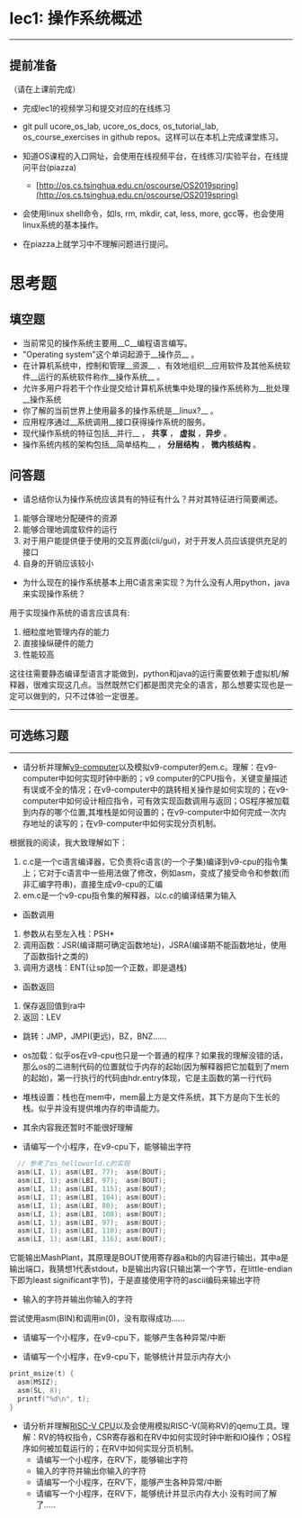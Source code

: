 # lec1: 操作系统概述

---

## **提前准备**

（请在上课前完成）

* 完成lec1的视频学习和提交对应的在线练习
* git pull ucore\_os\_lab, ucore\_os\_docs, os\_tutorial\_lab, os\_course\_exercises in github repos。这样可以在本机上完成课堂练习。
* 知道OS课程的入口网址，会使用在线视频平台，在线练习/实验平台，在线提问平台\(piazza\)
  * [http://os.cs.tsinghua.edu.cn/oscourse/OS2019spring](http://os.cs.tsinghua.edu.cn/oscourse/OS2019spring)


* 会使用linux shell命令，如ls, rm, mkdir, cat, less, more, gcc等，也会使用linux系统的基本操作。
* 在piazza上就学习中不理解问题进行提问。



# 思考题

## 填空题

* 当前常见的操作系统主要用__C__编程语言编写。
* "Operating system"这个单词起源于__操作员__ 。
* 在计算机系统中，控制和管理__资源__ 、有效地组织__应用软件及其他系统软件__运行的系统软件称作__操作系统__ 。
* 允许多用户将若干个作业提交给计算机系统集中处理的操作系统称为__批处理__操作系统
* 你了解的当前世界上使用最多的操作系统是__linux?__ 。
* 应用程序通过__系统调用__接口获得操作系统的服务。
* 现代操作系统的特征包括__并行__ ， __共享__ ， __虚拟__ ，__异步__ 。
* 操作系统内核的架构包括__简单结构__ ， __分层结构__ ， __微内核结构__ 。


## 问答题

- 请总结你认为操作系统应该具有的特征有什么？并对其特征进行简要阐述。

1. 能够合理地分配硬件的资源
2. 能够合理地调度软件的运行
3. 对于用户能提供便于使用的交互界面(cli/gui)，对于开发人员应该提供充足的接口
4. 自身的开销应该较小

- 为什么现在的操作系统基本上用C语言来实现？为什么没有人用python，java来实现操作系统？

用于实现操作系统的语言应该具有:
1. 细粒度地管理内存的能力
2. 直接操纵硬件的能力
3. 性能较高

这往往需要静态编译型语言才能做到，python和java的运行需要依赖于虚拟机/解释器，很难实现这几点。当然既然它们都是图灵完全的语言，那么想要实现也是一定可以做到的，只不过体验一定很差。

---

## 可选练习题

---

- 请分析并理解[v9\-computer](https://github.com/chyyuu/os_tutorial_lab/blob/master/v9_computer/docs/v9_computer.md)以及模拟v9\-computer的em.c。理解：在v9\-computer中如何实现时钟中断的；v9 computer的CPU指令，关键变量描述有误或不全的情况；在v9\-computer中的跳转相关操作是如何实现的；在v9\-computer中如何设计相应指令，可有效实现函数调用与返回；OS程序被加载到内存的哪个位置,其堆栈是如何设置的；在v9\-computer中如何完成一次内存地址的读写的；在v9\-computer中如何实现分页机制。

根据我的阅读，我大致理解如下：
1. c.c是一个c语言编译器，它负责将c语言(的一个子集)编译到v9-cpu的指令集上；它对于c语言中一些用法做了修改，例如asm，变成了接受命令和参数(而非汇编字符串)，直接生成v9-cpu的汇编
2. em.c是一个v9-cpu指令集的解释器，以c.c的编译结果为输入
  - 函数调用
   1. 参数从右至左入栈：PSH*
   2. 调用函数：JSR(编译期可确定函数地址)，JSRA(编译期不能函数地址，使用了函数指针之类的)
   3. 调用方退栈：ENT(让sp加一个正数，即是退栈)
  - 函数返回
   1. 保存返回值到ra中
   2. 返回：LEV
  - 跳转：JMP，JMPI(更远)，BZ，BNZ......
  - os加载：似乎os在v9-cpu也只是一个普通的程序？如果我的理解没错的话，那么os的二进制代码的位置就位于内存的起始(因为解释器把它加载到了mem的起始)，第一行执行的代码由hdr.entry体现，它是主函数的第一行代码
  - 堆栈设置：栈也在mem中，mem最上方是文件系统，其下方是向下生长的栈。似乎并没有提供堆内存的申请能力。
  - 其余内容我还暂时不能很好理解

- 请编写一个小程序，在v9-cpu下，能够输出字符
```c
  // 参考了os_helloworld.c的实现
  asm(LI, 1); asm(LBI, 77);  asm(BOUT);
  asm(LI, 1); asm(LBI, 97);  asm(BOUT);
  asm(LI, 1); asm(LBI, 115); asm(BOUT);
  asm(LI, 1); asm(LBI, 104); asm(BOUT);
  asm(LI, 1); asm(LBI, 80);  asm(BOUT);
  asm(LI, 1); asm(LBI, 108); asm(BOUT);
  asm(LI, 1); asm(LBI, 97);  asm(BOUT);
  asm(LI, 1); asm(LBI, 110); asm(BOUT);
  asm(LI, 1); asm(LBI, 116); asm(BOUT);
```
它能输出MashPlant，其原理是BOUT使用寄存器a和b的内容进行输出，其中a是输出端口，我猜想1代表stdout，b是输出内容(只输出第一个字节，在little-endian下即为least significant字节)，于是直接使用字符的ascii编码来输出字符

- 输入的字符并输出你输入的字符

尝试使用asm(BIN)和调用in(0)，没有取得成功......

- 请编写一个小程序，在v9-cpu下，能够产生各种异常/中断


- 请编写一个小程序，在v9-cpu下，能够统计并显示内存大小
```c
print_msize(t) {
  asm(MSIZ);
  asm(SL, 8);
  printf("%d\n", t);
}
```


- 请分析并理解[RISC-V CPU](http://www.riscvbook.com/chinese/)以及会使用模拟RISC\-V(简称RV)的qemu工具。理解：RV的特权指令，CSR寄存器和在RV中如何实现时钟中断和IO操作；OS程序如何被加载运行的；在RV中如何实现分页机制。
  - 请编写一个小程序，在RV下，能够输出字符
  - 输入的字符并输出你输入的字符
  - 请编写一个小程序，在RV下，能够产生各种异常/中断
  - 请编写一个小程序，在RV下，能够统计并显示内存大小
没有时间了解了.....